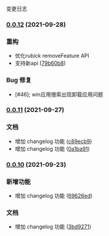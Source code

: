 变更日志
### [0.0.12](https://github.com/clouDr-f2e/rubick/compare/v0.0.11...v0.0.12) (2021-09-28)


### 重构
* 优化rubick removeFeature API
* 支持新api ([79b60b8](https://github.com/clouDr-f2e/rubick/commit/79b60b89a543773ab05392fd2b90db04ae5020ef))

### Bug 修复
* [#46]; win应用搜索出现卸载应用问题

### [0.0.11](https://github.com/clouDr-f2e/rubick/compare/v0.0.10...v0.0.11) (2021-09-27)


### 文档

* 增加 changelog 功能 ([c89ecb9](https://github.com/clouDr-f2e/rubick/commit/c89ecb9c66607f5d390c564d753bc30bd180bf91))
* 增加 changelog 功能 ([0a1ba91](https://github.com/clouDr-f2e/rubick/commit/0a1ba91792dcf71c64896d9ec26b266e2c9b0355))

### [0.0.10](https://github.com/clouDr-f2e/rubick/compare/v0.0.9...v0.0.10) (2021-09-23)


### 新增功能

* 增加 changelog 功能 ([69626ed](https://github.com/clouDr-f2e/rubick/commit/69626ed69e4a19d6e85388591a5c1273806893f3))


### 文档

* 增加 changelog 功能 ([3bd9271](https://github.com/clouDr-f2e/rubick/commit/3bd927140366da9f4b3a3e6e81cad04d92c76c55))
